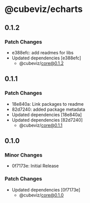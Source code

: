 # @cubeviz/echarts

## 0.1.2

### Patch Changes

- e388efc: add readmes for libs
- Updated dependencies [e388efc]
  - @cubeviz/core@0.1.2

## 0.1.1

### Patch Changes

- 18e840a: Link packages to readme
- 82d7240: added package metadata
- Updated dependencies [18e840a]
- Updated dependencies [82d7240]
  - @cubeviz/core@0.1.1

## 0.1.0

### Minor Changes

- 0f7173e: Initial Release

### Patch Changes

- Updated dependencies [0f7173e]
  - @cubeviz/core@0.1.0
